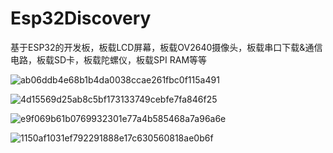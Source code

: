 # Esp32Discovery

基于ESP32的开发板，板载LCD屏幕，板载OV2640摄像头，板载串口下载&通信电路，板载SD卡，板载陀螺仪，板载SPI RAM等等

![ab06ddb4e68b1b4da0038ccae261fbc0f115a491](https://user-images.githubusercontent.com/23308519/138427097-ff4df2a2-dcc0-4c92-8bef-25bf2432ddb5.jpg)

![4d15569d25ab8c5bf173133749cebfe7fa846f25](https://user-images.githubusercontent.com/23308519/138427119-223d25ad-d5a8-4fa5-b1d5-c6e5b9de2996.jpg)

![e9f069b61b0769932301e77a4b585468a7a96a6e](https://user-images.githubusercontent.com/23308519/138427134-76e1b7b9-1a22-4378-a850-ffb402f8947e.jpg)

![1150af1031ef792291888e17c630560818ae0b6f](https://user-images.githubusercontent.com/23308519/138427150-88187c03-e248-4f22-aaa6-2a510ccf89a6.jpg)

